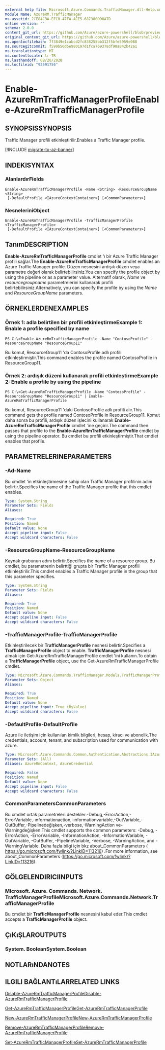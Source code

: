 ```yaml
---
external help file: Microsoft.Azure.Commands.TrafficManager.dll-Help.xml
Module Name: AzureRM.TrafficManager
ms.assetid: 2CE84C3A-EFC0-47FA-ACE5-687380D90A7D
online version: ''
schema: 2.0.0
content_git_url: https://github.com/Azure/azure-powershell/blob/preview/src/ResourceManager/TrafficManager/Commands.TrafficManager2/help/Enable-AzureRmTrafficManagerProfile.md
original_content_git_url: https://github.com/Azure/azure-powershell/blob/preview/src/ResourceManager/TrafficManager/Commands.TrafficManager2/help/Enable-AzureRmTrafficManagerProfile.md
ms.openlocfilehash: 7f3849e1cabcd2fc838255bb312f5bfe5959e088
ms.sourcegitcommit: f599b50d5e980197d1fca769378df90a842b42a1
ms.translationtype: MT
ms.contentlocale: tr-TR
ms.lasthandoff: 08/20/2020
ms.locfileid: "93591756"
---
```

# <span data-ttu-id="f5ec2-101">Enable-AzureRmTrafficManagerProfile</span><span class="sxs-lookup"><span data-stu-id="f5ec2-101">Enable-AzureRmTrafficManagerProfile</span></span>

## <span data-ttu-id="f5ec2-102">SYNOPSIS</span><span class="sxs-lookup"><span data-stu-id="f5ec2-102">SYNOPSIS</span></span>
<span data-ttu-id="f5ec2-103">Traffic Manager profili etkinleştirilir.</span><span class="sxs-lookup"><span data-stu-id="f5ec2-103">Enables a Traffic Manager profile.</span></span>

[!INCLUDE [migrate-to-az-banner](../../includes/migrate-to-az-banner.md)]

## <span data-ttu-id="f5ec2-104">INDEKI</span><span class="sxs-lookup"><span data-stu-id="f5ec2-104">SYNTAX</span></span>

### <span data-ttu-id="f5ec2-105">Alanlardır</span><span class="sxs-lookup"><span data-stu-id="f5ec2-105">Fields</span></span>
```
Enable-AzureRmTrafficManagerProfile -Name <String> -ResourceGroupName <String>
 [-DefaultProfile <IAzureContextContainer>] [<CommonParameters>]
```

### <span data-ttu-id="f5ec2-106">Nesnelerini</span><span class="sxs-lookup"><span data-stu-id="f5ec2-106">Object</span></span>
```
Enable-AzureRmTrafficManagerProfile -TrafficManagerProfile <TrafficManagerProfile>
 [-DefaultProfile <IAzureContextContainer>] [<CommonParameters>]
```

## <span data-ttu-id="f5ec2-107">Tanım</span><span class="sxs-lookup"><span data-stu-id="f5ec2-107">DESCRIPTION</span></span>
<span data-ttu-id="f5ec2-108">**Enable-AzureRmTrafficManagerProfile** cmdlet 'ı bir Azure Traffic Manager profili sağlar.</span><span class="sxs-lookup"><span data-stu-id="f5ec2-108">The **Enable-AzureRmTrafficManagerProfile** cmdlet enables an Azure Traffic Manager profile.</span></span>
<span data-ttu-id="f5ec2-109">Düzen nesnesini ardışık düzen veya parametre değeri olarak belirtebilirsiniz.</span><span class="sxs-lookup"><span data-stu-id="f5ec2-109">You can specify the profile object by using the pipeline or as a parameter value.</span></span>
<span data-ttu-id="f5ec2-110">Alternatif olarak, *Name* ve *resourcegroupname* parametrelerini kullanarak profili belirtebilirsiniz.</span><span class="sxs-lookup"><span data-stu-id="f5ec2-110">Alternatively, you can specify the profile by using the *Name* and *ResourceGroupName* parameters.</span></span>

## <span data-ttu-id="f5ec2-111">ÖRNEKLERDEN</span><span class="sxs-lookup"><span data-stu-id="f5ec2-111">EXAMPLES</span></span>

### <span data-ttu-id="f5ec2-112">Örnek 1: adla belirtilen bir profili etkinleştirme</span><span class="sxs-lookup"><span data-stu-id="f5ec2-112">Example 1: Enable a profile specified by name</span></span>
```
PS C:\>Enable-AzureRmTrafficManagerProfile -Name "ContosoProfile" -ResourceGroupName "ResourceGroup11"
```

<span data-ttu-id="f5ec2-113">Bu komut, ResourceGroup11 'da ContosoProfile adlı profili etkinleştirmiştir.</span><span class="sxs-lookup"><span data-stu-id="f5ec2-113">This command enables the profile named ContosoProfile in ResourceGroup11.</span></span>

### <span data-ttu-id="f5ec2-114">Örnek 2: ardışık düzeni kullanarak profili etkinleştirme</span><span class="sxs-lookup"><span data-stu-id="f5ec2-114">Example 2: Enable a profile by using the pipeline</span></span>
```
PS C:\>Get-AzureRmTrafficManagerProfile -Name "ContosoProfile" -ResourceGroupName "ResourceGroup11" | Enable-AzureRmTrafficManagerProfile
```

<span data-ttu-id="f5ec2-115">Bu komut, ResourceGroup11 'daki ContosoProfile adlı profili alır.</span><span class="sxs-lookup"><span data-stu-id="f5ec2-115">This command gets the profile named ContosoProfile in ResourceGroup11.</span></span>
<span data-ttu-id="f5ec2-116">Komut daha sonra bu profili, ardışık düzen işlecini kullanarak **Enable-AzureRmTrafficManagerProfile** cmdlet 'ine geçirir.</span><span class="sxs-lookup"><span data-stu-id="f5ec2-116">The command then passes that profile to the **Enable-AzureRmTrafficManagerProfile** cmdlet by using the pipeline operator.</span></span>
<span data-ttu-id="f5ec2-117">Bu cmdlet bu profili etkinleştirmiştir.</span><span class="sxs-lookup"><span data-stu-id="f5ec2-117">That cmdlet enables that profile.</span></span>

## <span data-ttu-id="f5ec2-118">PARAMETRELERINE</span><span class="sxs-lookup"><span data-stu-id="f5ec2-118">PARAMETERS</span></span>

### <span data-ttu-id="f5ec2-119">-Ad</span><span class="sxs-lookup"><span data-stu-id="f5ec2-119">-Name</span></span>
<span data-ttu-id="f5ec2-120">Bu cmdlet 'in etkinleştirmesine sahip olan Traffic Manager profilinin adını belirtir.</span><span class="sxs-lookup"><span data-stu-id="f5ec2-120">Specifies the name of the Traffic Manager profile that this cmdlet enables.</span></span>

```yaml
Type: System.String
Parameter Sets: Fields
Aliases: 

Required: True
Position: Named
Default value: None
Accept pipeline input: False
Accept wildcard characters: False
```

### <span data-ttu-id="f5ec2-121">-ResourceGroupName</span><span class="sxs-lookup"><span data-stu-id="f5ec2-121">-ResourceGroupName</span></span>
<span data-ttu-id="f5ec2-122">Kaynak grubunun adını belirtir.</span><span class="sxs-lookup"><span data-stu-id="f5ec2-122">Specifies the name of a resource group.</span></span>
<span data-ttu-id="f5ec2-123">Bu cmdlet, bu parametrenin belirttiği grupta bir Traffic Manager profili etkinleştirilir.</span><span class="sxs-lookup"><span data-stu-id="f5ec2-123">This cmdlet enables a Traffic Manager profile in the group that this parameter specifies.</span></span>

```yaml
Type: System.String
Parameter Sets: Fields
Aliases: 

Required: True
Position: Named
Default value: None
Accept pipeline input: False
Accept wildcard characters: False
```

### <span data-ttu-id="f5ec2-124">-TrafficManagerProfile</span><span class="sxs-lookup"><span data-stu-id="f5ec2-124">-TrafficManagerProfile</span></span>
<span data-ttu-id="f5ec2-125">Etkinleştirilecek bir **TrafficManagerProfile** nesnesi belirtir.</span><span class="sxs-lookup"><span data-stu-id="f5ec2-125">Specifies a **TrafficManagerProfile** object to enable.</span></span>
<span data-ttu-id="f5ec2-126">**TrafficManagerProfile** nesnesi almak için Get-AzureRmTrafficManagerProfile cmdlet 'ini kullanın.</span><span class="sxs-lookup"><span data-stu-id="f5ec2-126">To obtain a **TrafficManagerProfile** object, use the Get-AzureRmTrafficManagerProfile cmdlet.</span></span>

```yaml
Type: Microsoft.Azure.Commands.TrafficManager.Models.TrafficManagerProfile
Parameter Sets: Object
Aliases: 

Required: True
Position: Named
Default value: None
Accept pipeline input: True (ByValue)
Accept wildcard characters: False
```

### <span data-ttu-id="f5ec2-127">-DefaultProfile</span><span class="sxs-lookup"><span data-stu-id="f5ec2-127">-DefaultProfile</span></span>
<span data-ttu-id="f5ec2-128">Azure ile iletişim için kullanılan kimlik bilgileri, hesap, kiracı ve abonelik.</span><span class="sxs-lookup"><span data-stu-id="f5ec2-128">The credentials, account, tenant, and subscription used for communication with azure.</span></span>

```yaml
Type: Microsoft.Azure.Commands.Common.Authentication.Abstractions.IAzureContextContainer
Parameter Sets: (All)
Aliases: AzureRmContext, AzureCredential

Required: False
Position: Named
Default value: None
Accept pipeline input: False
Accept wildcard characters: False
```

### <span data-ttu-id="f5ec2-129">CommonParameters</span><span class="sxs-lookup"><span data-stu-id="f5ec2-129">CommonParameters</span></span>
<span data-ttu-id="f5ec2-130">Bu cmdlet ortak parametreleri destekler:-Debug,-ErrorAction,-ErrorVariable,-ınformationaction,-ınformationvariable,-OutVariable,-OutBuffer,-Pipelinedeğişken,-verbose,-WarningAction ve-Warningdeğişken.</span><span class="sxs-lookup"><span data-stu-id="f5ec2-130">This cmdlet supports the common parameters: -Debug, -ErrorAction, -ErrorVariable, -InformationAction, -InformationVariable, -OutVariable, -OutBuffer, -PipelineVariable, -Verbose, -WarningAction, and -WarningVariable.</span></span> <span data-ttu-id="f5ec2-131">Daha fazla bilgi için bkz about_CommonParameters ( https://go.microsoft.com/fwlink/?LinkID=113216) .</span><span class="sxs-lookup"><span data-stu-id="f5ec2-131">For more information, see about_CommonParameters (https://go.microsoft.com/fwlink/?LinkID=113216).</span></span>

## <span data-ttu-id="f5ec2-132">GÖLGELENDIRICI</span><span class="sxs-lookup"><span data-stu-id="f5ec2-132">INPUTS</span></span>

### <span data-ttu-id="f5ec2-133">Microsoft. Azure. Commands. Network. TrafficManagerProfile</span><span class="sxs-lookup"><span data-stu-id="f5ec2-133">Microsoft.Azure.Commands.Network.TrafficManagerProfile</span></span>
<span data-ttu-id="f5ec2-134">Bu cmdlet bir **TrafficManagerProfile** nesnesini kabul eder.</span><span class="sxs-lookup"><span data-stu-id="f5ec2-134">This cmdlet accepts a **TrafficManagerProfile** object.</span></span>

## <span data-ttu-id="f5ec2-135">ÇıKıŞLAR</span><span class="sxs-lookup"><span data-stu-id="f5ec2-135">OUTPUTS</span></span>

### <span data-ttu-id="f5ec2-136">System. Boolean</span><span class="sxs-lookup"><span data-stu-id="f5ec2-136">System.Boolean</span></span>

## <span data-ttu-id="f5ec2-137">NOTLARıNDA</span><span class="sxs-lookup"><span data-stu-id="f5ec2-137">NOTES</span></span>

## <span data-ttu-id="f5ec2-138">ILGILI BAĞLANTıLAR</span><span class="sxs-lookup"><span data-stu-id="f5ec2-138">RELATED LINKS</span></span>

[<span data-ttu-id="f5ec2-139">Disable-AzureRmTrafficManagerProfile</span><span class="sxs-lookup"><span data-stu-id="f5ec2-139">Disable-AzureRmTrafficManagerProfile</span></span>](./Disable-AzureRmTrafficManagerProfile.md)

[<span data-ttu-id="f5ec2-140">Get-AzureRmTrafficManagerProfile</span><span class="sxs-lookup"><span data-stu-id="f5ec2-140">Get-AzureRmTrafficManagerProfile</span></span>](./Get-AzureRmTrafficManagerProfile.md)

[<span data-ttu-id="f5ec2-141">New-AzureRmTrafficManagerProfile</span><span class="sxs-lookup"><span data-stu-id="f5ec2-141">New-AzureRmTrafficManagerProfile</span></span>](./New-AzureRmTrafficManagerProfile.md)

[<span data-ttu-id="f5ec2-142">Remove-AzureRmTrafficManagerProfile</span><span class="sxs-lookup"><span data-stu-id="f5ec2-142">Remove-AzureRmTrafficManagerProfile</span></span>](./Remove-AzureRmTrafficManagerProfile.md)

[<span data-ttu-id="f5ec2-143">Set-AzureRmTrafficManagerProfile</span><span class="sxs-lookup"><span data-stu-id="f5ec2-143">Set-AzureRmTrafficManagerProfile</span></span>](./Set-AzureRmTrafficManagerProfile.md)


